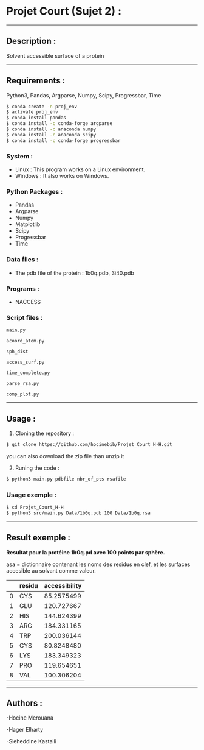 # Projet Court (Sujet 2) :

---
## Description :

Solvent accessible surface of a protein

---
## Requirements :
Python3, Pandas, Argparse, Numpy, Scipy, Progressbar, Time
```bash
$ conda create -n proj_env
$ activate proj_env
$ conda install pandas
$ conda install -c conda-forge argparse
$ conda install -c anaconda numpy
$ conda install -c anaconda scipy
$ conda install -c conda-forge progressbar
```
### System :
- Linux : This program works on a Linux environment.
- Windows : It also works on Windows.

### Python Packages :
- Pandas
- Argparse
- Numpy
- Matplotlib
- Scipy
- Progressbar
- Time

### Data files :
- The pdb file of the protein : 1b0q.pdb, 3i40.pdb

### Programs :
- NACCESS

### Script files :
`main.py`

`acoord_atom.py`

`sph_dist`

`access_surf.py`

`time_complete.py`

`parse_rsa.py`

`comp_plot.py`

---
## Usage :
1. Cloning the repository :
```bash
$ git clone https://github.com/hocinebib/Projet_Court_H-H.git
```
you can also download the zip file than unzip it

2. Runing the code :
```bash
$ python3 main.py pdbfile nbr_of_pts rsafile
```

### Usage exemple :
```bash
$ cd Projet_Court_H-H
$ python3 src/main.py Data/1b0q.pdb 100 Data/1b0q.rsa
```
---
## Result exemple :
**Resultat pour la protéine 1b0q.pd avec 100 points par sphère.**

asa = dictionnaire contenant les noms des residus en clef, et les surfaces accesible au solvant comme valeur. 

|   | residu | accessibility |
|---|--------|---------------|
| 0 | CYS    | 85.2575499    |
| 1 | GLU    | 120.727667    |
| 2 | HIS    | 144.624399    |
| 3 | ARG    | 184.331165    |
| 4 | TRP    | 200.036144    |
| 5 | CYS    | 80.8248480    |
| 6 | LYS    | 183.349323    |
| 7 | PRO    | 119.654651    |
| 8 | VAL 	 | 100.306204    |

---
## Authors :
-Hocine Merouana

-Hager Elharty

-Sleheddine Kastalli

